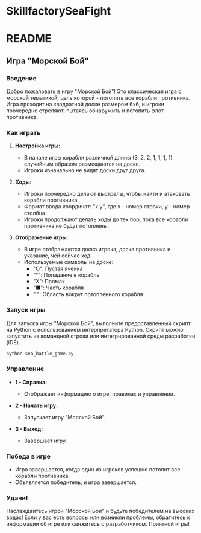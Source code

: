 # SkillfactorySeaFight
# README

## Игра "Морской Бой"

### Введение

Добро пожаловать в игру "Морской Бой"! Это классическая игра с морской тематикой, цель которой - потопить все корабли противника. Игра проходит на квадратной доске размером 6x6, и игроки поочередно стреляют, пытаясь обнаружить и потопить флот противника.

### Как играть

1. **Настройка игры:**
   - В начале игры корабли различной длины (3, 2, 2, 1, 1, 1, 1) случайным образом размещаются на доске.
   - Игроки изначально не видят доски друг друга.

2. **Ходы:**
   - Игроки поочередно делают выстрелы, чтобы найти и атаковать корабли противника.
   - Формат ввода координат: "x y", где x - номер строки, y - номер столбца.
   - Игроки продолжают делать ходы до тех пор, пока все корабли противника не будут потоплены.

3. **Отображение игры:**
   - В игре отображаются доска игрока, доска противника и указание, чей сейчас ход.
   - Используемые символы на доске:
     - "O": Пустая ячейка
     - "*": Попадание в корабль
     - "X": Промах
     - "■": Часть корабля
     - " ": Область вокруг потопленного корабля

### Запуск игры

Для запуска игры "Морской Бой", выполните предоставленный скрипт на Python с использованием интерпретатора Python. Скрипт можно запустить из командной строки или интегрированной среды разработки (IDE).

```bash
python sea_battle_game.py
```

### Управление

- **1 - Справка:**
  - Отображает информацию о игре, правилах и управлении.

- **2 - Начать игру:**
  - Запускает игру "Морской Бой".

- **3 - Выход:**
  - Завершает игру.

### Победа в игре

- Игра завершается, когда один из игроков успешно потопит все корабли противника.
- Объявляется победитель, и игра завершается.

### Удачи!

Наслаждайтесь игрой "Морской Бой" и будьте победителем на высоких водах! Если у вас есть вопросы или возникли проблемы, обратитесь к информации об игре или свяжитесь с разработчиком. Приятной игры!
